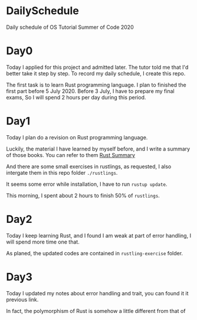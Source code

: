 # DailySchedule
Daily schedule of OS Tutorial Summer of Code 2020

# Day0
Today I applied for this project and admitted later. The tutor told me that I'd better take it step by step. To record my daily schedule, I create this repo.


The first task is to learn Rust programming language. I plan to finished the first part before 5 July 2020. Before 3 July, I have to prepare my final exams, So I will spend 2 hours per day during this period. 

# Day1
Today I plan do a revision on Rust programming language.

Luckily, the material I have learned by myself before, and I write a summary of those books. You can refer to them [Rust Summary](https://greatoyster.github.io/2020/02/01/Rust%E5%85%A5%E9%97%A8%E8%AF%AD%E6%B3%95%E5%BD%92%E7%BA%B3/#more)

And there are some small exercises in rustlings, as requested, I also intergate them in this repo folder `./rustlings`.

It seems some error while installation, I have to run  `rustup update`.

This morning, I spent about 2 hours to finish 50% of `rustlings`. 

# Day2
Today I keep learning Rust, and I found I am weak at part of error handling, I will spend more time one that.

As planed, the updated codes are contained in `rustling-exercise` folder.

# Day3

Today I updated my notes about error handling and trait, you can found it it previous link.

In fact, the polymorphism of Rust is somehow a little different from that of  